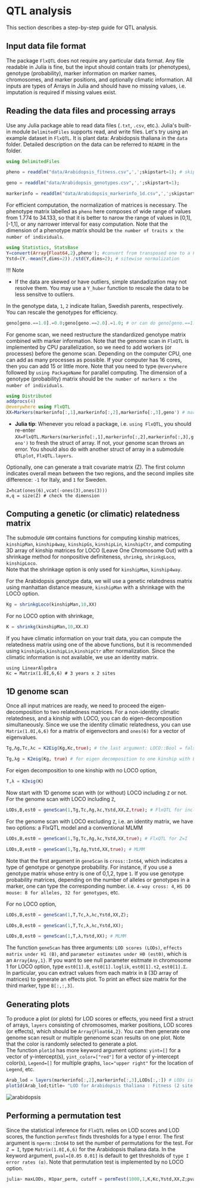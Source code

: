 # QTL analysis

This section describes a step-by-step guide for QTL analysis.

## Input data file format

The package `FlxQTL` does not require any particular data format.  Any file readable in Julia is fine, but the input should contain traits (or phenotypes), genotype (probability), marker information on marker names, chromosomes, and marker positions, and optionally climatic information.  All inputs are types of 
Arrays in Julia and should have no missing values, i.e. imputation is required if missing values exist.

## Reading the data files and processing arrays

Use any Julia package able to read data files (`.txt`, `.csv`, etc.).  Julia's built-in module `DelimitedFiles` supports read, and write files. 
Let's try using an example dataset in `FlxQTL`. It is plant data: Arabidopsis thaliana in the `data` folder.  Detailed description on the data can be 
referred to `README` in the folder.

```julia
using DelimitedFiles

pheno = readdlm("data/Arabidopsis_fitness.csv",',';skipstart=1); # skip to read the first row (column names) to obtain a matrix only

geno = readdlm("data/Arabidopsis_genotypes.csv",',';skipstart=1); 

markerinfo = readdlm("data/Arabidopsis_markerinfo_1d.csv",',';skipstart=1);

```

For efficient computation, the normalization of matrices is necessary.  The phenotype matrix labelled as `pheno` here composes of wide range of values 
from 1.774 to 34.133, so that it is better to narow the range of values in [0,1], [-1,1], or any narrower interval for easy computation.  Note that 
the dimension of a phenotype matrix should be `the number of traits x the number of individuals`.

```julia
using Statistics, StatsBase
Y=convert(Array{Float64,2},pheno'); #convert from transposed one to a Float64 matrix
Ystd=(Y.-mean(Y,dims=2))./std(Y,dims=2); # sitewise normalization
```

!!! Note
- If the data are skewed or have outliers, simple standadization may not resolve them.  You may use a `Y_huber` function to rescale the data to be less sensitve to outliers.

In the genotype data, `1`, `2` indicate Italian, Swedish parents, respectively. You can rescale the genotypes for efficiency. 

```julia
geno[geno.==1.0].=0.0;geno[geno.==2.0].=1.0; # or can do geno[geno.==1.0].=-1.0 for only genome scan

```
For genome scan, we need restructure the standardized genotype matrix combined with marker information.  Note that the genome scan in `FlxQTL` is 
implemented by CPU parallelization, so we need to add workers (or processes) before the genome scan.  Depending on the computer CPU, one can add as many 
processes as possible. If your computer has 16 cores, then you can add 15 or little more.  Note that you need to type `@everywhere` followed by `using PackageName` for parallel computing.  The dimension of a genotype (probability) matrix should be 
`the number of markers x the number of individuals`.

```julia
using Distributed
addprocs(4) 
@everywhere using FlxQTL 
XX=Markers(markerinfo[:,1],markerinfo[:,2],markerinfo[:,3],geno') # marker names, chromosomes, marker positions, genotypes

```
- **Julia tip**: Whenever you reload a package, i.e. `using FlxQTL`, you should re-enter `XX=FlxQTL.Markers(markerinfo[:,1],markerinfo[:,2],markerinfo[:,3],geno')` to fresh the struct of array.  If not, your genome scan throws an error.  You should also do with another struct of array in a submodule `QTLplot`, `FlxQTL.layers`.

Optionally, one can generate a trait covariate matrix (Z).  The first column indicates overall mean between the two regions, and 
the second implies site difference: `-1` for Italy, and `1` for Sweden.

```@repl
Z=hcat(ones(6),vcat(-ones(3),ones(3)))
m,q = size(Z) # check the dimension
```

## Computing a genetic (or climatic) relatedness matrix

The submodule `GRM` contains functions for computing kinship matrices, `kinshipMan`, `kinship4way`, `kinshipGs`, `kinshipLin`, `kinshipCtr`, and computing 
3D array of kinship matrices for LOCO (Leave One Chromosome Out) with a shrinkage method for nonpositive definiteness, 
`shrinkg`, `shrinkgLoco`, `kinshipLoco`.  
Note that the shrinkage option is only used for `kinshipMan`, `kinship4way`.

For the Arabidopsis genotype data, we will use a genetic relatedness matrix using manhattan distance measure, `kinshipMan` with a shrinkage with 
the LOCO option.

```julia
Kg = shrinkgLoco(kinshipMan,10,XX)
```
For no LOCO option with shrinkage,

```julia
K = shrinkg(kinshipMan,10,XX.X)
```


If you have climatic information on your trait data, you can compute the relatedness matrix using one of the above functions, but it is recommended using 
`kinshipGs`,`kinshipLin`,`kinshipCtr` after normalization.  Since the climatic information is not available, we use an identity matrix.

```@repl
using LinearAlgebra
Kc = Matrix(1.0I,6,6) # 3 years x 2 sites
```

## 1D genome scan

Once all input matrices are ready, we need to proceed the eigen-decomposition to two relatedness matrices. 
For a non-identity climatic relatedness, and a kinship with LOCO, you can do eigen-decomposition simultaneously.  Since we use the identity climatic 
relatedness, you can use `Matrix(1.0I,6,6)` for a matrix of eigenvectors and `ones(6)` for a vector of eigenvalues.

```julia
Tg,Λg,Tc,λc = K2Eig(Kg,Kc,true); # the last argument: LOCO::Bool = false (default)

Tg,λg = K2eig(Kg, true) # for eigen decomposition to one kinship with LOCO
```

For eigen decomposition to one kinship with no LOCO option,

```julia
T,λ = K2eig(K)
```
Now start with 1D genome scan with (or without) LOCO including `Z` or not.  
For the genome scan with LOCO including `Z`, 

```julia
LODs,B,est0 = geneScan(1,Tg,Tc,Λg,λc,Ystd,XX,Z,true); # FlxQTL for including Z (trait covariates) or Z=I
```
For the genome scan with LOCO excluding `Z`, i.e. an identity matrix, we have two options: a FlxQTL model and a conventional MLMM 
```julia
LODs,B,est0 = geneScan(1,Tg,Tc,Λg,λc,Ystd,XX,true); # FlxQTL for Z=I 

LODs,B,est0 = geneScan(1,Tg,Λg,Ystd,XX,true); # MLMM
```
Note that the first argument in `geneScan` is `cross::Int64`, which indicates a type of genotype or genotype probability.  For instance, if you use a 
genotype matrix whose entry is one of 0,1,2, type `1`. If you use genotype probability matrices, depending on the number of alleles or genotypes in a marker, one can type the corresponding number. i.e. `4-way cross: 4`, `HS DO mouse: 8 for alleles, 32 for genotypes`, etc.   

For no LOCO option,

```julia
LODs,B,est0 = geneScan(1,T,Tc,λ,λc,Ystd,XX,Z);

LODs,B,est0 = geneScan(1,T,Tc,λ,λc,Ystd,XX);

LODs,B,est0 = geneScan(1,T,λ,Ystd,XX); # MLMM
```
The function `geneScan` has three arguments: `LOD scores (LODs)`, `effects matrix under H1 (B)`, and `parameter estimates under H0 (est0)`, which 
is an `Array{Any,1}`.  If you want to see null parameter esitmate in chromosome 1 for LOCO option, type `est0[1].B`, `est0[1].loglik`, `est0[1].τ2`, 
`est0[1].Σ`.   
In particular, you can extract values from each matrix in `B` (3D array of matrices) to generate an effects plot. To print an effect size matrix for the 
third marker, type `B[:,:,3]`.


## Generating plots

To produce a plot (or plots) for LOD scores or effects, you need first a struct of arrays, `layers` consisting of chromosomes, marker positions, 
LOD scores (or effects), which should be `Array{Float64,2}`.  You can then generate one genome scan result or multiple genenome scan results on one plot.  Note that the color is randomly selected to generate a plot.   
The function `plot1d` has more keyword argument options: `yint=[]` for a vector of y-intercept(s), `yint_color=["red"]` for a vector of y-intercept 
color(s), `Legend=[]` for multiple graphs, `loc="upper right"` for the location of `Legend`, etc.

```julia
Arab_lod = layers(markerinfo[:,2],markerinfo[:,3],LODs[:,:]) # LODs is a vector here, so force it to be a matrix
plot1d(Arab_lod;title= "LOD for Arabidopsis thaliana : Fitness (2 site by 3 year, 6 traits)",ylabel="LOD")
```
![arabidopsis](arab-lod.png)




## Performing a permutation test

Since the statistical inference for `FlxQTL` relies on LOD scores and LOD scores, the function `permTest` finds thresholds for a type I error.  The first 
argument is `nperm::Int64` to set the number of permutations for the test. For `Z = I`, type `Matrix(1.0I,6,6)` for the Arabidopsis thaliana data.  In the keyword argument, `pval=[0.05 0.01]` is default to get thresholds of `type I error rates (α)`.  Note that permutation test is implemented by no LOCO option.

```julia
julia> maxLODs, H1par_perm, cutoff = permTest(1000,1,K,Kc,Ystd,XX,Z;pval=[0.05]) # cutoff at 5 %
```
